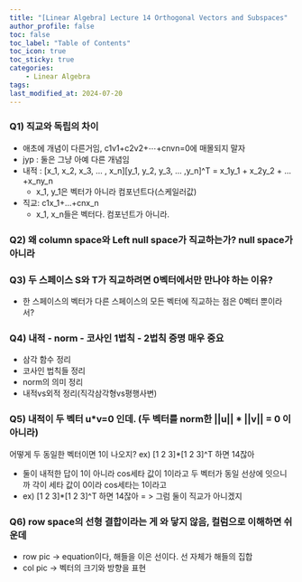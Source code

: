 ```yaml
---
title: "[Linear Algebra] Lecture 14 Orthogonal Vectors and Subspaces"
author_profile: false
toc: false
toc_label: "Table of Contents"
toc_icon: true
toc_sticky: true
categories: 
    - Linear Algebra
tags:
last_modified_at: 2024-07-20
---
```


### Q1) 직교와 독립의 차이
- 애초에 개념이 다른거임, c1v1+c2v2+⋯+cnvn=0에 매몰되지 말자
- jyp : 둘은 그냥 아예 다른 개념임
- 내적 : [x_1, x_2, x_3, … , x_n][y_1, y_2, y_3, … ,y_n]^T = x_1y_1 + x_2y_2 + … +x_ny_n
    - x_1, y_1은 벡터가 아니라 컴포넌트다(스케일러값)
- 직교: c1x_1+…+cnx_n
    - x_1, x_n들은 벡터다. 컴포넌트가 아니라.


### Q2) 왜 column space와 Left null space가 직교하는가? null space가 아니라
### Q3) 두 스페이스 S와 T가 직교하려면 0벡터에서만 만나야 하는 이유?
- 한 스페이스의 벡터가 다른 스페이스의 모든 벡터에 직교하는 점은 0벡터 뿐이라서?


### Q4) 내적 - norm - 코사인 1법칙 - 2법칙 증명 매우 중요
- 삼각 함수 정리
- 코사인 법칙들 정리
- norm의 의미 정리
- 내적vs외적 정리(직각삼각형vs평행사변)


### Q5) 내적이 두 벡터 u*v=0 인데. (두 벡터를 norm한 ||u|| * ||v|| = 0 이 아니라) 
어떻게 두 동일한 벡터이면 1이 나오지?
ex) [1 2 3]*[1 2 3]^T 하면 14잖아
- 둘이 내적한 답이 1이 아니라 cos세타 값이 1이라고 두 벡터가 동일 선상에 잇으니까 각이 세타 값이 0이라 cos세타는 1이라고
- ex) [1 2 3]*[1 2 3]^T 하면 14잖아 = > 그럼 둘이 직교가 아니겠지

### Q6) row space의 선형 결합이라는 게 와 닿지 않음, 컬럼으로 이해하면 쉬운데
- row pic → equation이다, 해들을 이은 선이다. 선 자체가 해들의 집합
- col pic → 벡터의 크기와 방향을 표현